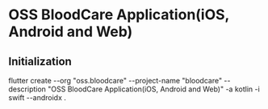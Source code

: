 # OSS BloodCare Application(iOS, Android and Web)

## Initialization
flutter create --org "oss.bloodcare" --project-name "bloodcare" --description "OSS BloodCare Application(iOS, Android and Web)" -a kotlin -i swift --androidx .
